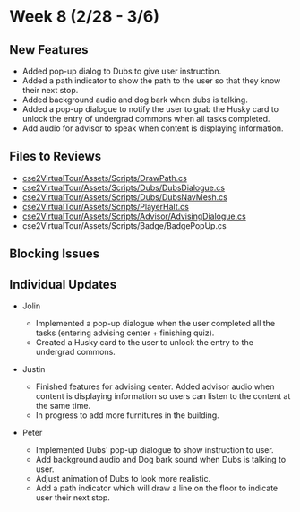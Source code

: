 # Week 8 (2/28 - 3/6)

## New Features
- Added pop-up dialog to Dubs to give user instruction.
- Added a path indicator to show the path to the user so that they know their next stop.
- Added background audio and dog bark when dubs is talking.
- Added a pop-up dialogue to notify the user to grab the Husky card to unlock the entry of undergrad commons when all tasks completed.
- Add audio for advisor to speak when content is displaying information.

## Files to Reviews
- [cse2VirtualTour/Assets/Scripts/DrawPath.cs](https://github.com/UWRealityLab/xrcapstone22wi-team1/blob/f504c43fed4b89ec41f568105880a82367479cb6/cse2VirtualTour/Assets/Scripts/DrawPath.cs)
- [cse2VirtualTour/Assets/Scripts/Dubs/DubsDialogue.cs ](https://github.com/UWRealityLab/xrcapstone22wi-team1/blob/develop/cse2VirtualTour/Assets/Scripts/Dubs/DubsDialogue.cs)
- [cse2VirtualTour/Assets/Scripts/Dubs/DubsNavMesh.cs](https://github.com/UWRealityLab/xrcapstone22wi-team1/blob/f504c43fed4b89ec41f568105880a82367479cb6/cse2VirtualTour/Assets/Scripts/Dubs/DubsNavMesh.cs) 
- [cse2VirtualTour/Assets/Scripts/PlayerHalt.cs](https://github.com/UWRealityLab/xrcapstone22wi-team1/blob/develop/cse2VirtualTour/Assets/Scripts/PlayerHalt.cs)
- [cse2VirtualTour/Assets/Scripts/Advisor/AdvisingDialogue.cs](https://github.com/UWRealityLab/xrcapstone22wi-team1/blob/develop/cse2VirtualTour/Assets/Scripts/Advisor/AdvisingDialogue.cs)
- cse2VirtualTour/Assets/Scripts/Badge/BadgePopUp.cs

## Blocking Issues

## Individual Updates

- Jolin
    - Implemented a pop-up dialogue when the user completed all the tasks (entering advising center + finishing quiz). 
    - Created a Husky card to the user to unlock the entry to the undergrad commons.
  
- Justin
    - Finished features for advising center. Added advisor audio when content is displaying information so users can listen to the content at the same time.
    - In progress to add more furnitures in the building.
- Peter
    - Implemented Dubs' pop-up dialogue to show instruction to user.
    - Add background audio and Dog bark sound when Dubs is talking to user.
    - Adjust animation of Dubs to look more realistic.
    - Add a path indicator which will draw a line on the floor to indicate user their next stop.
